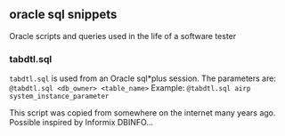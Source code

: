 ## oracle sql snippets
Oracle scripts and queries used in the life of a software tester

### tabdtl.sql
`tabdtl.sql` is used from an Oracle sql*plus session. The parameters are:
`@tabdtl.sql <db_owner> <table_name>`
Example: 
`@tabdtl.sql airp system_instance_parameter`

This script was copied from somewhere on the internet many years ago. Possible inspired by Informix DBINFO...
